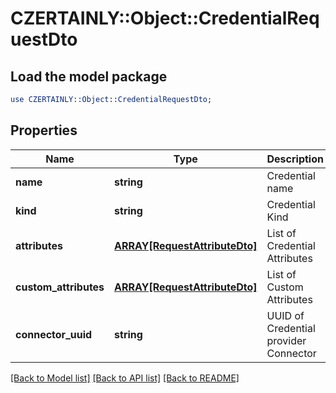 # CZERTAINLY::Object::CredentialRequestDto

## Load the model package
```perl
use CZERTAINLY::Object::CredentialRequestDto;
```

## Properties
Name | Type | Description | Notes
------------ | ------------- | ------------- | -------------
**name** | **string** | Credential name | 
**kind** | **string** | Credential Kind | 
**attributes** | [**ARRAY[RequestAttributeDto]**](RequestAttributeDto.md) | List of Credential Attributes | 
**custom_attributes** | [**ARRAY[RequestAttributeDto]**](RequestAttributeDto.md) | List of Custom Attributes | [optional] 
**connector_uuid** | **string** | UUID of Credential provider Connector | 

[[Back to Model list]](../README.md#documentation-for-models) [[Back to API list]](../README.md#documentation-for-api-endpoints) [[Back to README]](../README.md)


